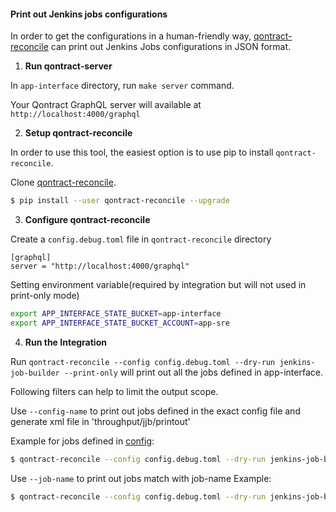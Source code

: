 #### Print out Jenkins jobs configurations

In order to get the configurations in a human-friendly way, [qontract-reconcile](https://github.com/app-sre/qontract-reconcile) can print out Jenkins Jobs configurations in JSON format.

1. **Run qontract-server**

In `app-interface` directory, run `make server` command.

Your Qontract GraphQL server will available at `http://localhost:4000/graphql`

2. **Setup qontract-reconcile**

In order to use this tool, the easiest option is to use pip to install `qontract-reconcile`.

Clone [qontract-reconcile](https://github.com/app-sre/qontract-reconcile).

```sh
$ pip install --user qontract-reconcile --upgrade
```

3. **Configure qontract-reconcile**

Create a `config.debug.toml` file in `qontract-reconcile` directory
```
[graphql]
server = "http://localhost:4000/graphql"
```

Setting environment variable(required by integration but will not used in print-only mode)
```sh
export APP_INTERFACE_STATE_BUCKET=app-interface
export APP_INTERFACE_STATE_BUCKET_ACCOUNT=app-sre
```

4. **Run the Integration**

Run `qontract-reconcile --config config.debug.toml --dry-run jenkins-job-builder --print-only` will print out all the jobs defined in app-interface.

Following filters can help to limit the output scope.

Use `--config-name` to print out jobs defined in the exact config file and generate xml file in 'throughput/jjb/printout'

Example for jobs defined in [config](/data/services/github-mirror/cicd/build.yaml):
```sh
$ qontract-reconcile --config config.debug.toml --dry-run jenkins-job-builder --print-only --config-name ci-ext-github-mirror-jobs
```

Use `--job-name` to print out jobs match with job-name
Example:
```sh
$ qontract-reconcile --config config.debug.toml --dry-run jenkins-job-builder --print-only --job-name app-sre-github-mirror-gh-build-master
```
